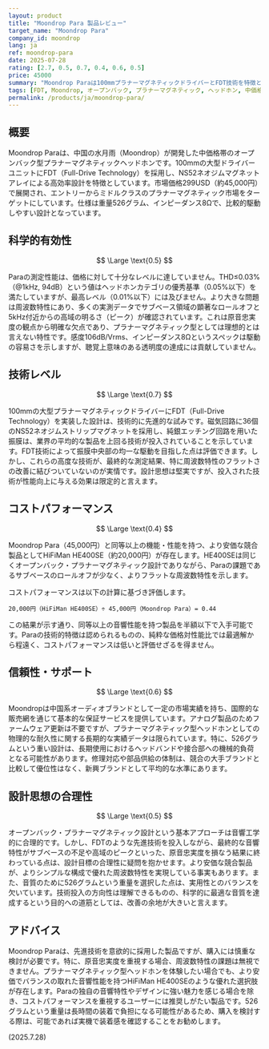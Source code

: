 ```yaml
---
layout: product
title: "Moondrop Para 製品レビュー"
target_name: "Moondrop Para"
company_id: moondrop
lang: ja
ref: moondrop-para
date: 2025-07-28
rating: [2.7, 0.5, 0.7, 0.4, 0.6, 0.5]
price: 45000
summary: "Moondrop Paraは100mmプラナーマグネティックドライバーとFDT技術を特徴とするオープンバック型ヘッドホンです。先進技術を投入しているものの、音響特性とコストパフォーマンスに明確な課題が残ります。"
tags: [FDT, Moondrop, オープンバック, プラナーマグネティック, ヘッドホン, 中価格帯]
permalink: /products/ja/moondrop-para/
---
```

## 概要

Moondrop Paraは、中国の水月雨（Moondrop）が開発した中価格帯のオープンバック型プラナーマグネティックヘッドホンです。100mmの大型ドライバーユニットにFDT（Full-Drive Technology）を採用し、NS52ネオジムマグネットアレイによる高効率設計を特徴としています。市場価格299USD（約45,000円）で展開され、エントリーからミドルクラスのプラナーマグネティック市場をターゲットにしています。仕様は重量526グラム、インピーダンス8Ωで、比較的駆動しやすい設計となっています。

## 科学的有効性

$$ \Large \text{0.5} $$

Paraの測定性能は、価格に対して十分なレベルに達していません。THD≤0.03%（@1kHz, 94dB）という値はヘッドホンカテゴリの優秀基準（0.05%以下）を満たしていますが、最高レベル（0.01%以下）には及びません。より大きな問題は周波数特性にあり、多くの実測データでサブベース領域の顕著なロールオフと5kHz付近からの高域の明るさ（ピーク）が確認されています。これは原音忠実度の観点から明確な欠点であり、プラナーマグネティック型としては理想的とは言えない特性です。感度106dB/Vrms、インピーダンス8Ωというスペックは駆動の容易さを示しますが、聴覚上意味のある透明度の達成には貢献していません。

## 技術レベル

$$ \Large \text{0.7} $$

100mmの大型プラナーマグネティックドライバーにFDT（Full-Drive Technology）を実装した設計は、技術的に先進的な試みです。磁気回路に36個のNS52ネオジムストリップマグネットを採用し、純銀エッチング回路を用いた振膜は、業界の平均的な製品を上回る技術が投入されていることを示しています。FDT技術によって振膜中央部の均一な駆動を目指した点は評価できます。しかし、これらの高度な技術が、最終的な測定結果、特に周波数特性のフラットさの改善に結びついていないのが実情です。設計思想は堅実ですが、投入された技術が性能向上に与える効果は限定的と言えます。

## コストパフォーマンス

$$ \Large \text{0.4} $$

Moondrop Para（45,000円）と同等以上の機能・性能を持つ、より安価な競合製品としてHiFiMan HE400SE（約20,000円）が存在します。HE400SEは同じくオープンバック・プラナーマグネティック設計でありながら、Paraの課題であるサブベースのロールオフが少なく、よりフラットな周波数特性を示します。

コストパフォーマンスは以下の計算に基づき評価します。

`20,000円（HiFiMan HE400SE）÷ 45,000円（Moondrop Para）= 0.44`

この結果が示す通り、同等以上の音響性能を持つ製品を半額以下で入手可能です。Paraの技術的特徴は認められるものの、純粋な価格対性能比では最適解から程遠く、コストパフォーマンスは低いと評価せざるを得ません。

## 信頼性・サポート

$$ \Large \text{0.6} $$

Moondropは中国系オーディオブランドとして一定の市場実績を持ち、国際的な販売網を通じて基本的な保証サービスを提供しています。アナログ製品のためファームウェア更新は不要ですが、プラナーマグネティック型ヘッドホンとしての物理的な耐久性に関する長期的な実績データは限られています。特に、526グラムという重い設計は、長期使用におけるヘッドバンドや接合部への機械的負荷となる可能性があります。修理対応や部品供給の体制は、競合の大手ブランドと比較して優位性はなく、新興ブランドとして平均的な水準にあります。

## 設計思想の合理性

$$ \Large \text{0.5} $$

オープンバック・プラナーマグネティック設計という基本アプローチは音響工学的に合理的です。しかし、FDTのような先進技術を投入しながら、最終的な音響特性がサブベースの不足や高域のピークといった、原音忠実度を損なう結果に終わっている点は、設計目標の合理性に疑問を抱かせます。より安価な競合製品が、よりシンプルな構成で優れた周波数特性を実現している事実もあります。また、音質のために526グラムという重量を選択した点は、実用性とのバランスを欠いています。技術投入の方向性は理解できるものの、科学的に最適な音質を達成するという目的への道筋としては、改善の余地が大きいと言えます。

## アドバイス

Moondrop Paraは、先進技術を意欲的に採用した製品ですが、購入には慎重な検討が必要です。特に、原音忠実度を重視する場合、周波数特性の課題は無視できません。プラナーマグネティック型ヘッドホンを体験したい場合でも、より安価でバランスの取れた音響性能を持つHiFiMan HE400SEのような優れた選択肢が存在します。Paraの独自の音響特性やデザインに強い魅力を感じる場合を除き、コストパフォーマンスを重視するユーザーには推奨しがたい製品です。526グラムという重量は長時間の装着で負担になる可能性があるため、購入を検討する際は、可能であれば実機で装着感を確認することをお勧めします。

(2025.7.28)
